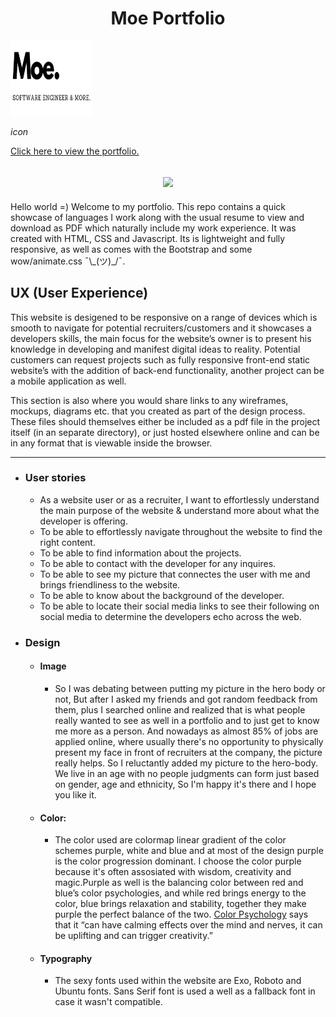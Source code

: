 <h1 align="center">Moe Portfolio</h1>
<img src="assets/images/Moe_tran.png" alt="(Moe)My portfolio logo" width="130" height="120" ">
 
<i class="fa fa-click">icon</i>

[Click here to view the portfolio.](https://.)

<h2 align="center"><img src="assets/images/responsive-website.png"></h2>
Hello world =)
Welcome to my portfolio. This repo contains a quick showcase of languages I work along with the usual resume to view and download as PDF which naturally include my work experience.
It was created with HTML, CSS and Javascript. Its is lightweight and fully responsive, as well as comes with the Bootstrap and some wow/animate.css ¯\_(ツ)_/¯.
 
## UX (User Experience)
 This website is desigened to be responsive on a range of devices which is smooth to navigate for potential recruiters/customers and it showcases a developers skills, the main focus for the website’s owner is to present his knowledge in developing and manifest digital ideas to reality.
 Potential customers can request projects such as fully responsive front-end static website’s with the addition of back-end functionality, another project can be a mobile application as well.

This section is also where you would share links to any wireframes, mockups, diagrams etc. that you created as part of the design process. These files should themselves either be included as a pdf file in the project itself (in an separate directory), or just hosted elsewhere online and can be in any format that is viewable inside the browser.
_____________________________

-   ### User stories

    -	As a website user or as a recruiter, I want to effortlessly understand the main purpose of the website & understand more about what the developer is offering.
    -	To be able to effortlessly navigate throughout the website to find the right content.
    -	To be able to find information about the projects.
    -   To be able to contact with the developer for any inquires.
    -   To be able to see my picture that connectes the user with me and brings friendliness to the website.
    -   To be able to know about the background of the developer.
    -   To be able to locate their social media links to see their following on social media to determine the developers echo across the web.

-   ### Design 
    -   #### Image
        -   So I was debating between putting my picture in the hero body or not, But after I asked my friends and got random feedback from them, plus I searched online and realized that is what people really wanted to see as well in a portfolio and to just get to know me more as a person.
            And nowadays as almost 85% of jobs are applied online, where usually there's no opportunity to physically present my face in front of recruiters at the company, the picture really helps.
            So I reluctantly added my picture to the hero-body. We live in an age with no people judgments can form just based on gender, age and ethnicity, So I'm happy it's there and I hope you like it.

    -   #### Color:
        -   The color used are colormap linear gradient of the color schemes purple, white and blue and at most of the design purple is the color progression dominant.
            I choose the color purple because it's often assosiated with wisdom, creativity and magic.Purple as well is the balancing color between red and blue’s color psychologies, and while red brings energy to the color, blue brings relaxation and stability, together they make purple the perfect balance of the two.
            [Color Psychology](http://www.artitudesdesign.com/purple-color-psychology/) says that it “can have calming effects over the mind and nerves, it can be uplifting and can trigger creativity.”

    -   #### Typography
        -   The sexy fonts used within the website are Exo, Roboto and Ubuntu fonts. Sans Serif font is used a well as a fallback font in case it wasn't compatible.

